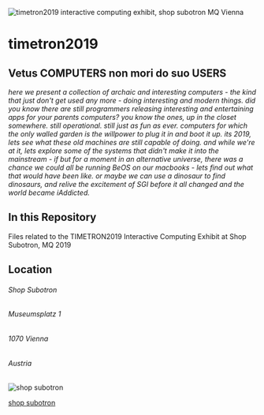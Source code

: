 

[logo]: https://github.com/seclorum/timetron2019/blob/master/flyer.jpg "timetron2019 interactive computing exhibit, shop subotron MQ Vienna"
[shopsubotron]: https://subotron.com/wp-content/themes/subotron1202/images/subotron_logo-2017.png "Shop Subotron"

![timetron2019 interactive computing exhibit, shop subotron MQ Vienna][logo]

# timetron2019

## Vetus COMPUTERS non mori do suo USERS

*here we present a collection of archaic and interesting computers - the kind that just don't get used any more - doing interesting and modern things.  did you know there are still programmers releasing interesting and entertaining apps for your parents computers?  you know the ones, up in the closet somewhere.  still operational.  still just as fun as ever.  computers for which the only walled garden is the willpower to plug it in and boot it up.  its 2019, lets see what these old machines are still capable of doing.  and while we're at it, lets explore some of the systems that didn't make it into the mainstream - if but for a moment in an alternative universe, there was a chance we could all be running BeOS on our macbooks - lets find out what that would have been like.  or maybe we can use a dinosaur to find dinosaurs, and relive the excitement of SGI before it all changed and the world became iAddicted.*

## In this Repository

Files related to the TIMETRON2019 Interactive Computing Exhibit at Shop Subotron, MQ 2019

## Location

###### Shop Subotron
###### Museumsplatz 1
###### 1070 Vienna
###### Austria

![shop subotron][shopsubotron]

[shop subotron](http://shop.subotron.com)

